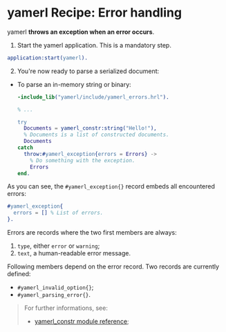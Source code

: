 # yamerl Recipe: Error handling

yamerl **throws an exception when an error occurs**.

1. Start the yamerl application. This is a mandatory step.

  ```erlang
  application:start(yamerl).
  ```

2. You're now ready to parse a serialized document:

  * To parse an in-memory string or binary:

    ```erlang
    -include_lib("yamerl/include/yamerl_errors.hrl").

    % ...

    try
      Documents = yamerl_constr:string("Hello!"),
      % Documents is a list of constructed documents.
      Documents
    catch
      throw:#yamerl_exception{errors = Errors} ->
        % Do something with the exception.
        Errors
    end.
    ```

As you can see, the `#yamerl_exception{}` record embeds all encountered errors:
```erlang
#yamerl_exception{
  errors = [] % List of errors.
}.
```

Errors are records where the two first members are always:

1. `type`, either `error` or `warning`;
2. `text`, a human-readable error message.

Following members depend on the error record. Two records are currently defined:
* `#yamerl_invalid_option{}`;
* `#yamerl_parsing_error{}`.

> For further informations, see:
> * [yamerl\_constr module reference](../reference-manual/module-yamerl_constr.md);
